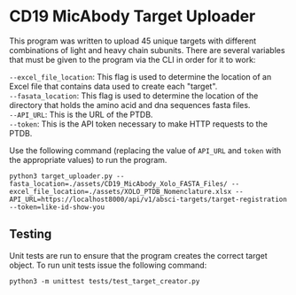 # CD19 MicAbody Target Uploader

This program was written to upload 45 unique targets with different combinations of light and heavy chain subunits. There are several variables that must be given to the program via the CLI in order for it to work:

`--excel_file_location`: This flag is used to determine the location of an Excel file that contains data used to create each "target".  
`--fasata_location`: This flag is used to determine the location of the directory that holds the amino acid and dna sequences fasta files.  
`--API_URL`: This is the URL of the PTDB.  
`--token`: This is the API token necessary to make HTTP requests to the PTDB.

Use the following command (replacing the value of `API_URL` and `token` with the appropriate values) to run the program.

`python3 target_uploader.py --fasta_location=./assets/CD19_MicAbody_Xolo_FASTA_Files/ --excel_file_location=./assets/XOLO_PTDB_Nomenclature.xlsx --API_URL=https://localhost8000/api/v1/absci-targets/target-registration --token=like-id-show-you`

## Testing

Unit tests are run to ensure that the program creates the correct target object. To run unit tests issue the following command:

`python3 -m unittest tests/test_target_creator.py`